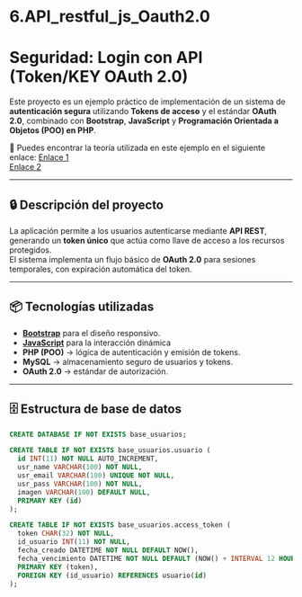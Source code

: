# 6.API_restful_js_Oauth2.0

# Seguridad: Login con API (Token/KEY OAuth 2.0)

Este proyecto es un ejemplo práctico de implementación de un sistema de **autenticación segura** utilizando **Tokens de acceso** y el estándar **OAuth 2.0**, combinado con **Bootstrap**, **JavaScript** y **Programación Orientada a Objetos (POO) en PHP**.

📖 Puedes encontrar la teoría utilizada en este ejemplo en el siguiente enlace:
<a href="https://oauth.net/2/" target="_blank">Enlace 1</a>
<br>
<a href="https://docs.google.com/document/d/1lhBlLzDBTsm5zI9kWFjIm0B3sWAmhhWgpqg-IGfepcA/edit?tab=t.0#heading=h.7qu730h0wku2" target="_blank">Enlace 2</a>

---

## 🔒 Descripción del proyecto
La aplicación permite a los usuarios autenticarse mediante **API REST**, generando un **token único** que actúa como llave de acceso a los recursos protegidos.  
El sistema implementa un flujo básico de **OAuth 2.0** para sesiones temporales, con expiración automática del token.

---

## 📦 Tecnologías utilizadas
- <a href="https://docs.google.com/document/d/1lhBlLzDBTsm5zI9kWFjIm0B3sWAmhhWgpqg-IGfepcA/edit?tab=t.0#heading=h.jxadv55jyth" target="_blank">**Bootstrap**</a> para el diseño responsivo.
- <a href="https://docs.google.com/document/d/1lhBlLzDBTsm5zI9kWFjIm0B3sWAmhhWgpqg-IGfepcA/edit?tab=t.0#heading=h.xl3ce7m9tn28" target="_blank">**JavaScript**</a> para la interacción dinámica 
- **PHP (POO)** → lógica de autenticación y emisión de tokens.
- **MySQL** → almacenamiento seguro de usuarios y tokens.
- **OAuth 2.0** → estándar de autorización.

---

## 🗄️ Estructura de base de datos

```sql
CREATE DATABASE IF NOT EXISTS base_usuarios;

CREATE TABLE IF NOT EXISTS base_usuarios.usuario (
  id INT(11) NOT NULL AUTO_INCREMENT,
  usr_name VARCHAR(100) NOT NULL,
  usr_email VARCHAR(100) UNIQUE NOT NULL,
  usr_pass VARCHAR(100) NOT NULL,
  imagen VARCHAR(100) DEFAULT NULL,
  PRIMARY KEY (id)
);

CREATE TABLE IF NOT EXISTS base_usuarios.access_token (
  token CHAR(32) NOT NULL,
  id_usuario INT(11) NOT NULL,
  fecha_creado DATETIME NOT NULL DEFAULT NOW(),
  fecha_vencimiento DATETIME NOT NULL DEFAULT (NOW() + INTERVAL 12 HOUR),
  PRIMARY KEY (token),
  FOREIGN KEY (id_usuario) REFERENCES usuario(id)
);

